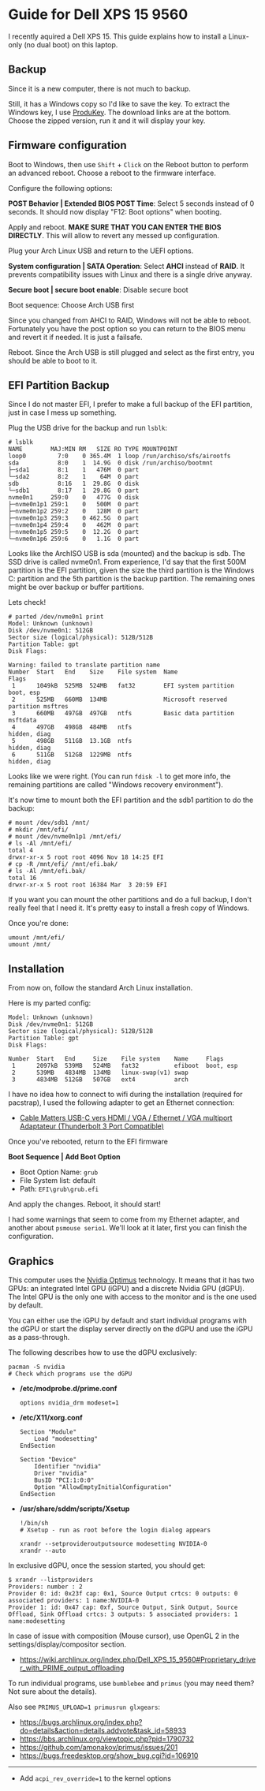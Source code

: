 # Guide for Dell XPS 15 9560

I recently aquired a Dell XPS 15. This guide explains how to install
a Linux-only (no dual boot) on this laptop.

## Backup

Since it is a new computer, there is not much to backup.

Still, it has a Windows copy so I'd like to save the key.
To extract the Windows key, I use [ProduKey](http://www.nirsoft.net/utils/product_cd_key_viewer.html). The download
links are at the bottom. Choose the zipped version, run it and it will display your key.

## Firmware configuration

Boot to Windows, then use `Shift` + `Click` on the Reboot button to
perform an advanced reboot. Choose a reboot to the firmware interface.

Configure the following options:

**POST Behavior | Extended BIOS POST Time**: Select 5 seconds instead of 0 seconds.
It should now display "F12: Boot options" when booting.


Apply and reboot. **MAKE SURE THAT YOU CAN ENTER THE BIOS DIRECTLY**.
This will allow to revert any messed up configuration.

Plug your Arch Linux USB and return to the UEFI options.

**System configuration | SATA Operation**: Select **AHCI** instead of **RAID**.
It prevents compatibility issues with Linux and there is a single drive anyway.

**Secure boot | secure boot enable**: Disable secure boot

Boot sequence: Choose Arch USB first

Since you changed from AHCI to RAID, Windows will not be able to reboot. Fortunately you have
the post option so you can return to the BIOS menu and revert it if needed. It is just a failsafe.

Reboot. Since the Arch USB is still plugged and select as the first entry, you
should be able to boot to it.

## EFI Partition Backup

Since I do not master EFI, I prefer to make a full backup of the EFI partition, just in
case I mess up something.

Plug the USB drive for the backup and run `lsblk`:

```text
# lsblk
NAME        MAJ:MIN RM   SIZE RO TYPE MOUNTPOINT
loop0         7:0    0 365.4M  1 loop /run/archiso/sfs/airootfs
sda           8:0    1  14.9G  0 disk /run/archiso/bootmnt
├─sda1        8:1    1   476M  0 part
└─sda2        8:2    1    64M  0 part
sdb           8:16   1  29.8G  0 disk
└─sdb1        8:17   1  29.8G  0 part
nvme0n1     259:0    0   477G  0 disk
├─nvme0n1p1 259:1    0   500M  0 part
├─nvme0n1p2 259:2    0   128M  0 part
├─nvme0n1p3 259:3    0 462.5G  0 part
├─nvme0n1p4 259:4    0   462M  0 part
├─nvme0n1p5 259:5    0  12.2G  0 part
└─nvme0n1p6 259:6    0   1.1G  0 part
```

Looks like the ArchISO USB is sda (mounted) and the backup is sdb.
The SSD drive is called nvme0n1.
From experience, I'd say that the first 500M partition is the EFI partition,
given the size the third partition is the Windows C: partition and the 5th partition
is the backup partition. The remaining ones might be over backup or buffer partitions.

Lets check!

```shell
# parted /dev/nvme0n1 print
Model: Unknown (unknown)
Disk /dev/nvme0n1: 512GB
Sector size (logical/physical): 512B/512B
Partition Table: gpt
Disk Flags:

Warning: failed to translate partition name
Number  Start   End    Size    File system  Name                         Flags
 1      1049kB  525MB  524MB   fat32        EFI system partition         boot, esp
 2      525MB   660MB  134MB                Microsoft reserved partition msftres
 3      660MB   497GB  497GB   ntfs         Basic data partition         msftdata
 4      497GB   498GB  484MB   ntfs                                      hidden, diag
 5      498GB   511GB  13.1GB  ntfs                                      hidden, diag
 6      511GB   512GB  1229MB  ntfs                                      hidden, diag
```

Looks like we were right. (You can run `fdisk -l` to get more info, the remaining
partitions are called "Windows recovery environment").

It's now time to mount both the EFI partition and the sdb1 partition to do the backup:

```shell
# mount /dev/sdb1 /mnt/
# mkdir /mnt/efi/
# mount /dev/nvme0n1p1 /mnt/efi/
# ls -Al /mnt/efi/
total 4
drwxr-xr-x 5 root root 4096 Nov 18 14:25 EFI
# cp -R /mnt/efi/ /mnt/efi.bak/
# ls -Al /mnt/efi.bak/
total 16
drwxr-xr-x 5 root root 16384 Mar  3 20:59 EFI
```

If you want you can mount the other partitions and do a full backup, I don't really feel that
I need it. It's pretty easy to install a fresh copy of Windows.

Once you're done:

```shell
umount /mnt/efi/
umount /mnt/
```

## Installation

From now on, follow the standard Arch Linux installation.

Here is my parted config:

```shell
Model: Unknown (unknown)
Disk /dev/nvme0n1: 512GB
Sector size (logical/physical): 512B/512B
Partition Table: gpt
Disk Flags:

Number  Start   End     Size    File system    Name     Flags
 1      2097kB  539MB   524MB   fat32          efiboot  boot, esp
 2      539MB   4834MB  134MB   linux-swap(v1) swap
 3      4834MB  512GB   507GB   ext4           arch
```

I have no idea how to connect to wifi during the installation (required for pacstrap), I used the following adapter to get an Ethernet connection:
- [Cable Matters USB-C vers HDMI / VGA / Ethernet / VGA multiport Adaptateur (Thunderbolt 3 Port Compatible)](https://www.amazon.fr/Cable-Matters-Adaptateur-Thunderbolt-Compatible/dp/B01C316EIK/ref=sr_1_6)


Once you've rebooted, return to the EFI firmware

**Boot Sequence | Add Boot Option**

- Boot Option Name: `grub`
- File System list: default
- Path: `EFI\grub\grub.efi`

And apply the changes.
Reboot, it should start!

I had some warnings that seem to come from my Ethernet adapter, and another about `psmouse serio1`. We'll look at
it later, first you can finish the configuration.

## Graphics

This computer uses the [Nvidia Optimus](https://en.wikipedia.org/wiki/Nvidia_Optimus) technology.
It means that it has two GPUs: an integrated Intel GPU (iGPU) and a discrete Nvidia GPU (dGPU).
The Intel GPU is the only one with access to the monitor and is the one used by default.

You can either use the iGPU by default and start individual programs with the dGPU or start the
display server directly on the dGPU and use the iGPU as a pass-through.

The following describes how to use the dGPU exclusively:

```shell
pacman -S nvidia
# Check which programs use the dGPU
```

- **/etc/modprobe.d/prime.conf**
  ```
  options nvidia_drm modeset=1
  ```

- **/etc/X11/xorg.conf**

  ```
  Section "Module"
      Load "modesetting"
  EndSection
  
  Section "Device"
      Identifier "nvidia"
      Driver "nvidia"
      BusID "PCI:1:0:0"
      Option "AllowEmptyInitialConfiguration"
  EndSection
  ```

- **/usr/share/sddm/scripts/Xsetup**

  ```
  !/bin/sh
  # Xsetup - run as root before the login dialog appears
  
  xrandr --setprovideroutputsource modesetting NVIDIA-0
  xrandr --auto
  ```

In exclusive dGPU, once the session started, you should get:
```
$ xrandr --listproviders
Providers: number : 2
Provider 0: id: 0x23f cap: 0x1, Source Output crtcs: 0 outputs: 0 associated providers: 1 name:NVIDIA-0
Provider 1: id: 0x47 cap: 0xf, Source Output, Sink Output, Source Offload, Sink Offload crtcs: 3 outputs: 5 associated providers: 1 name:modesetting
```

In case of issue with composition (Mouse cursor), use OpenGL 2 in the settings/display/compositor section.

<!--
# cat /etc/modprobe.d/blacklist.conf.bak 
install i915 /usr/bin/false                                                                                                                                                               
install intel_agp /usr/bin/false      
-->

- https://wiki.archlinux.org/index.php/Dell_XPS_15_9560#Proprietary_driver_with_PRIME_output_offloading

To run individual programs, use `bumblebee` and `primus` (you may need them? Not sure about the details).

Also see `PRIMUS_UPLOAD=1 primusrun glxgears`:
- https://bugs.archlinux.org/index.php?do=details&action=details.addvote&task_id=58933
- https://bbs.archlinux.org/viewtopic.php?pid=1790732
- https://github.com/amonakov/primus/issues/201
- https://bugs.freedesktop.org/show_bug.cgi?id=106910

---

- Add `acpi_rev_override=1` to the kernel options
